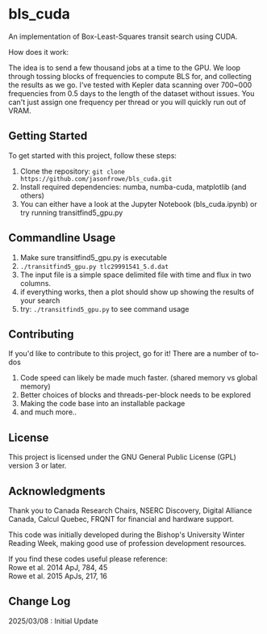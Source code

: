 # bls_cuda
An implementation of Box-Least-Squares transit search using CUDA.

How does it work:

The idea is to send a few thousand jobs at a time to the GPU.  We loop through tossing blocks of frequencies to compute BLS for, and collecting the results as we go.  I've tested with Kepler data scanning over 700~000 frequencies from 0.5 days to the length of the dataset without issues.  You can't just assign one frequency per thread or you will quickly run out of VRAM.  

## Getting Started
To get started with this project, follow these steps:
1. Clone the repository: `git clone https://github.com/jasonfrowe/bls_cuda.git`
2. Install required dependencies:  numba, numba-cuda, matplotlib (and others)
3. You can either have a look at the Jupyter Notebook (bls_cuda.ipynb) or try running transitfind5_gpu.py

## Commandline Usage
1. Make sure transitfind5_gpu.py is executable
2. `./transitfind5_gpu.py tlc29991541_5.d.dat`
3. The input file is a simple space delimited file with time and flux in two columns.
4. if everything works, then a plot should show up showing the results of your search
5. try: `./transitfind5_gpu.py` to see command usage

## Contributing
If you'd like to contribute to this project, go for it! There are a number of to-dos 
1. Code speed can likely be made much faster.  (shared memory vs global memory)
2. Better choices of blocks and threads-per-block needs to be explored
3. Making the code base into an installable package
4. and much more.. 

## License
This project is licensed under the GNU General Public License (GPL) version 3 or later.

## Acknowledgments
Thank you to Canada Research Chairs, NSERC Discovery, Digital Alliance Canada, Calcul Quebec, FRQNT for financial and hardware support.

This code was initially developed during the Bishop's University Winter Reading Week, making good use of profession development resources. 

If you find these codes useful please reference:  
Rowe et al. 2014 ApJ, 784, 45   
Rowe et al. 2015 ApJs, 217, 16  

## Change Log
2025/03/08 : Initial Update
